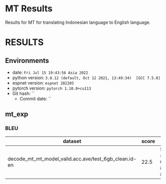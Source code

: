 # MT Results
Results for MT for translating Indonesian language to English language.

<!-- Generated by scripts/utils/show_translation_result.sh -->
# RESULTS
## Environments
- date: `Fri Jul 15 19:43:56 Asia 2022`
- python version: `3.8.12 (default, Oct 12 2021, 13:49:34)  [GCC 7.5.0]`
- espnet version: `espnet 202205`
- pytorch version: `pytorch 1.10.0+cu113`
- Git hash: ``
  - Commit date: ``

## mt_exp

### BLEU

|dataset|score|verbose_score|
|---|---|---|
|decode_mt_mt_model_valid.acc.ave/test_6gb_clean.id-en|22.5|51.9/28.7/17.9/11.8 (BP = 0.948 ratio = 0.950 hyp_len = 84979 ref_len = 89494)|
